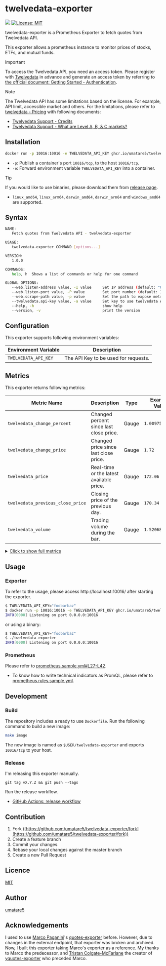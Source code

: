 # twelvedata-exporter

![](https://github.com/umatare5/twelvedata-exporter/workflows/Go/badge.svg) [![License: MIT](https://img.shields.io/badge/License-MIT-yellow.svg)](https://github.com/umatare5/twelvedata-exporter/blob/main/LICENSE)

twelvedata-exporter is a Prometheus Exporter to fetch quotes from Twelvedata API.

This exporter allows a prometheus instance to monitor prices of stocks, ETFs, and mutual funds.

> [!Important]
>
> To access the Twelvedata API, you need an access token. Please register with [Twelvedata](https://twelvedata.com/) in advance and generate an access token by referring to [the official document: Getting Started - Authentication](https://twelvedata.com/docs#authentication).

> [!Note]
>
> The Twelvedata API has some limitations based on the license. For example, API limit, accessible market and others. For the limitations, please refer to [twelvedata - Pricing](https://twelvedata.com/pricing) with following documents:
>
> - [Twelvedata Support - Credits](https://support.twelvedata.com/en/articles/5615854-credits)
> - [Twelvedata Support - What are Level A, B, & C markets?](https://support.twelvedata.com/en/articles/5204151-what-are-level-a-b-c-markets)

## Installation

```bash
docker run -p 10016:10016 -e TWELVEDATA_API_KEY ghcr.io/umatare5/twelvedata-exporter
```

- `-p`: Publish a container's port `10016/tcp`, to the host `10016/tcp`.
- `-e`: Forward environment variable `TWELVEDATA_API_KEY` into a container.

> [!Tip]
> If you would like to use binaries, please download them from [release page](https://github.com/umatare5/twelvedata-exporter/releases).
>
> - `linux_amd64`, `linux_arm64`, `darwin_amd64`, `darwin_arm64` and `windows_amd64` are supported.

## Syntax

```bash
NAME:
   Fetch quotes from Twelvedata API - twelvedata-exporter

USAGE:
   twelvedata-exporter COMMAND [options...]

VERSION:
   1.0.0

COMMANDS:
   help, h  Shows a list of commands or help for one command

GLOBAL OPTIONS:
   --web.listen-address value, -I value     Set IP address (default: "0.0.0.0")
   --web.listen-port value, -P value        Set port number (default: 10016)
   --web.scrape-path value, -p value        Set the path to expose metrics (default: "/price")
   --twelvedata.api-key value, -a value     Set key to use twelvedata API [$TWELVEDATA_API_KEY]
   --help, -h                               show help
   --version, -v                            print the version
```

## Configuration

This exporter supports following environment variables:

| Environment Variable | Description                          |
| :------------------- | ------------------------------------ |
| `TWELVEDATA_API_KEY` | The API Key to be used for requests. |

## Metrics

This exporter returns following metrics:

| Metric Name                       | Description                              | Type  | Example Value   |
| --------------------------------- | ---------------------------------------- | ----- | --------------- |
| `twelvedata_change_percent`       | Changed percent since last close price.  | Gauge | `1.00975`       |
| `twelvedata_change_price`         | Changed price since last close price.    | Gauge | `1.72`          |
| `twelvedata_price`                | Real-time or the latest available price. | Gauge | `172.06`        |
| `twelvedata_previous_close_price` | Closing price of the previous day.       | Gauge | `170.34`        |
| `twelvedata_volume`               | Trading volume during the bar.           | Gauge | `1.5206856e+07` |

<details><summary><u>Click to show full metrics</u></summary><p>

```plain
# HELP twelvedata_change_percent Changed percent since last close price.
# TYPE twelvedata_change_percent gauge
twelvedata_change_percent{currency="USD",exchange="NASDAQ",name="Alphabet Inc",symbol="GOOGL"} 1.00975
# HELP twelvedata_change_price Changed price since last close price.
# TYPE twelvedata_change_price gauge
twelvedata_change_price{currency="USD",exchange="NASDAQ",name="Alphabet Inc",symbol="GOOGL"} 1.72
# HELP twelvedata_failed_queries_total Count of failed queries
# TYPE twelvedata_failed_queries_total counter
twelvedata_failed_queries_total 0
# HELP twelvedata_previous_close_price Closing price of the previous day.
# TYPE twelvedata_previous_close_price gauge
twelvedata_previous_close_price{currency="USD",exchange="NASDAQ",name="Alphabet Inc",symbol="GOOGL"} 170.34
# HELP twelvedata_price Real-time or the latest available price.
# TYPE twelvedata_price gauge
twelvedata_price{currency="USD",exchange="NASDAQ",name="Alphabet Inc",symbol="GOOGL"} 172.06
# HELP twelvedata_queries_total Count of completed queries
# TYPE twelvedata_queries_total counter
twelvedata_queries_total 1
# HELP twelvedata_query_duration_seconds Duration of queries to the upstream API
# TYPE twelvedata_query_duration_seconds summary
twelvedata_query_duration_seconds_sum 0
twelvedata_query_duration_seconds_count 0
# HELP twelvedata_volume Trading volume during the bar.
# TYPE twelvedata_volume gauge
twelvedata_volume{currency="USD",exchange="NASDAQ",name="Alphabet Inc",symbol="GOOGL"} 1.5206856e+07
```

</p></details>

## Usage

### Exporter

To refer to the usage, please access http://localhost:10016/ after starting the exporter.

```bash
$ TWELVEDATA_API_KEY="foobarbaz"
$ docker run -p 10016:10016 -e TWELVEDATA_API_KEY ghcr.io/umatare5/twelvedata-exporter
INFO[0000] Listening on port 0.0.0.0:10016
```

or using a binary:

```bash
$ TWELVEDATA_API_KEY="foobarbaz"
$ ./twelvedata-exporter
INFO[0000] Listening on port 0.0.0.0:10016
```

### Prometheus

Please refer to [prometheus.sample.yml#L27-L42](./prometheus.sample.yml#L27-L42).

- To know how to write technical indicators as PromQL, please refer to [prometheus.rules.sample.yml](./prometheus.rules.sample.yml).

## Development

### Build

The repository includes a ready to use `Dockerfile`. Run the following command to build a new image:

```bash
make image
```

The new image is named as `$USER/twelvedata-exporter` and exports `10016/tcp` to your host.

### Release

I'm releasing this exporter manually.

```shell
git tag vX.Y.Z && git push --tags
```

Run the release workflow.

- [GitHub Actions: release workflow](https://github.com/umatare5/twelvedata-exporter/actions/workflows/release.yaml)

## Contribution

1. Fork ([https://github.com/umatare5/twelvedata-exporter/fork](https://github.com/umatare5/twelvedata-exporter/fork))
2. Create a feature branch
3. Commit your changes
4. Rebase your local changes against the master branch
5. Create a new Pull Request

## Licence

[MIT](LICENSE)

## Author

[umatare5](https://github.com/umatare5)

## Acknowledgements

I used to use [Marco Paganini](https://github.com/marcopaganini)'s [quotes-exporter](https://github.com/marcopaganini/quotes-exporter) before. However, due to changes in the external endpoint, that exporter was broken and archived.
Now, I built this exporter taking Marco's exporter as a reference. My thanks to Marco the predecessor, and [Tristan Colgate-McFarlane](https://github.com/tcolgate) the creator of [yquotes-exporter](https://github.com/tcolgate/yquotes_exporter) who preceded Marco.
